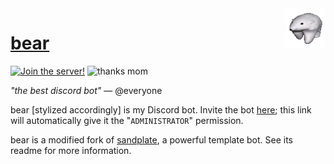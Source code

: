 <img align="right" src="assets/icon_static_small.png">

# <a href="https://goon.haus/bear/">bear</a>
<a href="https://discord.gg/9gdMpBR6bK">![Join the server!](https://img.shields.io/discord/525773944351883304?label=discord)</a> ![thanks mom](https://img.shields.io/badge/shoutouts%20to-my%20mom-ff69b4)

*"the best discord bot"* — @everyone

bear [stylized accordingly] is my Discord bot. Invite the bot [here](https://discord.com/oauth2/authorize?client_id=435224030459723776&scope=bot&permissions=8); this link will automatically give it the "`ADMINISTRATOR`" permission.

bear is a modified fork of [sandplate](https://github.com/06000208/sandplate), a powerful template bot. See its readme for more information.
